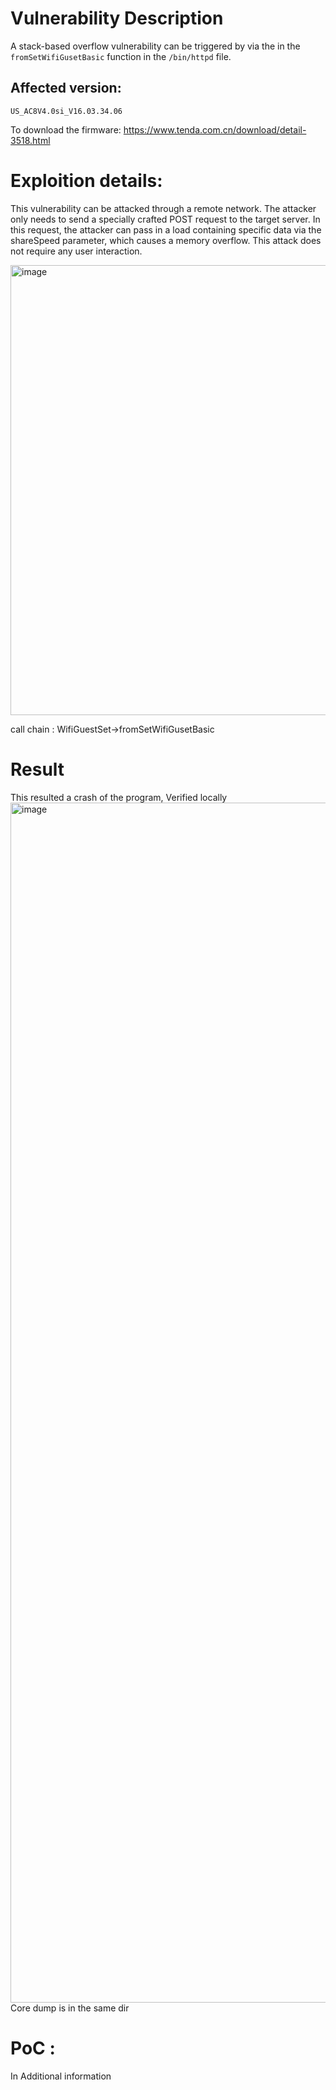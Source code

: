 # Vulnerability Description

A stack-based overflow vulnerability can be triggered by via the in the `fromSetWifiGusetBasic` function in the `/bin/httpd` file.

## Affected version:
`US_AC8V4.0si_V16.03.34.06` 

To download the firmware: https://www.tenda.com.cn/download/detail-3518.html

# Exploition details:
This vulnerability can be attacked through a remote network. The attacker only needs to send a specially crafted POST request to the target server. In this request, the attacker can pass in a load containing specific data via the shareSpeed parameter, which causes a memory overflow. This attack does not require any user interaction.

<img width="720" alt="image" src="https://github.com/DDizzzy79/Tenda-CVE/assets/72267897/42ad9b0e-66b4-4d7c-a363-41ecd44b5bd8">

call chain : WifiGuestSet->fromSetWifiGusetBasic

# Result
This resulted a crash of the program, Verified locally
<img width="1920" alt="image" src="https://github.com/DDizzzy79/Tenda-CVE/assets/72267897/7c2c27f3-6264-40e9-a931-61d3ebf76bc8">
Core dump is in the same dir


# PoC :
In Additional information
